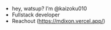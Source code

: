 - hey, watsup? I’m @kaizoku010
- Fullstack developer
- Reachout (https://mdixon.vercel.app/)

<!---
kaizoku010/kaizoku010 is a ✨ special ✨ repository because its `README.md` (this file) appears on your GitHub profile.
You can click the Preview link to take a look at your changes.
--->

